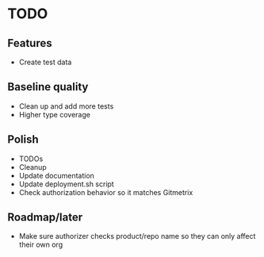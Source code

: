 # TODO

## Features

- Create test data

## Baseline quality

- Clean up and add more tests
- Higher type coverage

## Polish

- TODOs
- Cleanup
- Update documentation
- Update deployment.sh script
- Check authorization behavior so it matches Gitmetrix

## Roadmap/later

- Make sure authorizer checks product/repo name so they can only affect their own org
